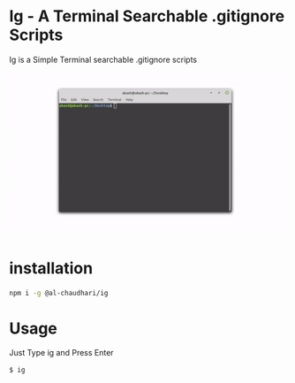 # Ig - A Terminal Searchable .gitignore Scripts

Ig is a Simple Terminal searchable .gitignore scripts

![Gif](./assets/video.gif)

# installation

```bash
npm i -g @al-chaudhari/ig
```

# Usage

Just Type ig and Press Enter

```bash
$ ig
```
